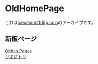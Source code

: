 # OldHomePage
これは[icecream2015p.com](icecream2015p.com)のアーカイブです。
## 新版ページ
[Github Pages](https://www.icecream2015p.com/)<br>
[リポジトリ](https://github.com/icecream2015p/HomePage)
